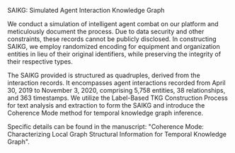 SAIKG: Simulated Agent Interaction Knowledge Graph

We conduct a simulation of intelligent agent combat on our platform and meticulously document the process. Due to data security and other constraints, these records cannot be publicly disclosed. In constructing SAIKG, we employ randomized encoding for equipment and organization entities in lieu of their original identifiers, while preserving the integrity of their respective types.

The SAIKG provided is structured as quadruples, derived from the interaction records. It encompasses agent interactions recorded from April 30, 2019 to November 3, 2020, comprising 5,758 entities, 38 relationships, and 363 timestamps. We utilize the Label-Based TKG Construction Process for text analysis and extraction to form the SAIKG and introduce the Coherence Mode method for temporal knowledge graph inference.

Specific details can be found in the manuscript: "Coherence Mode: Characterizing Local Graph Structural Information for Temporal Knowledge Graph".
